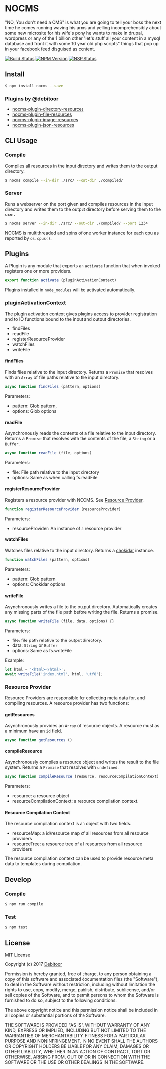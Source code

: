 # NOCMS
"NO, You don't need a CMS" is what you are going to tell your boss the next time he comes running waving his arms and yelling incomprehensibly about some new microsite for his wife's pony he wants to make in drupal, wordpress or any of the 1 billion other "let's stuff all your content in a mysql database and front it with some 10 year old php scripts" things that pop up in your facebook feed disguised as content.

[![Build Status](https://travis-ci.org/debitoor/nocms.svg?branch=master)](https://travis-ci.org/debitoor/nocms)
[![NPM Version](https://img.shields.io/npm/v/nocms.svg)](https://www.npmjs.com/package/nocms)
[![NSP Status](https://nodesecurity.io/orgs/debitoor/projects/c2c05f8f-6ace-4380-a7ca-065dfd96a2c2/badge)](https://nodesecurity.io/orgs/debitoor/projects/c2c05f8f-6ace-4380-a7ca-065dfd96a2c2)

## Install
``` bash
$ npm install nocms --save
```

### Plugins by @debitoor
* [nocms-plugin-directory-resources](https://www.npmjs.com/package/nocms-plugin-directory-resources)
* [nocms-plugin-file-resources](https://www.npmjs.com/package/nocms-plugin-file-resources)
* [nocms-plugin-image-resources](https://www.npmjs.com/package/nocms-plugin-image-resources)
* [nocms-plugin-json-resources](https://www.npmjs.com/package/nocms-plugin-json-resources)

## CLI Usage

### Compile
Compiles all resources in the input directory and writes them to the output directory.

``` bash
$ nocms compile --in-dir ./src/ --out-dir ./compiled/
```

### Server
Runs a webserver on the port given and compiles resources in the input directory and writes them to the output directory before serving them to the user.
``` bash
$ nocms server --in-dir ./src/ --out-dir ./compiled/ --port 1234
```

NOCMS is multithreaded and spins of one worker instance for each cpu as reported by `os.cpus()`.

## Plugins
A Plugin is any module that exports an `activate` function that when invoked registers one or more providers.

``` javascript
export function activate (pluginActivationContext)
```

Plugins installed in `node_modules` will be activated automatically.

### pluginActivationContext
The plugin activation context gives plugins access to provider registration and to IO functions bound to the input and output directories.

* findFiles
* readFile
* registerResourceProvider
* watchFiles
* writeFile

#### findFiles
Finds files relative to the input directory. Returns a `Promise` that resolves with an `Array` of file paths relative to the input directory.

``` javascript
async function findFiles (pattern, options)
```

Parameters:
* pattern: [Glob](https://github.com/isaacs/node-glob) pattern,
* options: Glob options

#### readFile
Asynchronously reads the contents of a file relative to the input directory. Returns a `Promise` that resolves with the contents of the file, a `String` or a `Buffer`.

``` javascript
async function readFile (file, options)
```

Parameters:
* file: File path relative to the input directory
* options: Same as when calling fs.readFile

#### registerResourceProvider
Registers a resource provider with NOCMS. See [Resource Provider](#resource-provider).

``` javascript
function registerResourceProvider (resourceProvider)
```

Parameters:
* resourceProvider: An instance of a resource provider

#### watchFiles
Watches files relative to the input directory. Returns a [chokidar](https://github.com/paulmillr/chokidar) instance.

``` javascript
function watchFiles (pattern, options)
```

Parameters:
* pattern: Glob pattern
* options: Chokidar options

#### writeFile
Asynchronously writes a file to the output directory. Automatically creates any missing parts of the file path before writing the file. Returns a promise.

``` javascript
async function writeFile (file, data, options) {}
```

Parameters:
* file: file path relative to the output directory.
* data: `String` or `Buffer`
* options: Same as fs.writeFile

Example:
``` javascript
let html = '<html></html>';
await writeFile('index.html', html, 'utf8');
```

### Resource Provider
Resource Providers are responsible for collecting meta data for, and compiling resources. A resource provider has two functions:

#### getResources
Asynchronously provides an `Array` of resource objects. A resource must as a minimum have an `id` field.

``` javascript
async function getResources ()
```

#### compileResource
Asynchronously compiles a resource object and writes the result to the file system. Returns a `Promise` that resolves with `undefined`.

``` javascript
async function compileResource (resource, resourceCompilationContext)
```

Parameters:
* resource: a resource object
* resourceCompilationContext: a resource compilation context.

#### Resource Compilation Context
The resource compilation context is an object with two fields.

* resourceMap: a id/resource map of all resources from all resource providers
* resourceTree: a resource tree of all resources from all resource providers

The resource compilation context can be used to provide resource meta data to templates during compilation.

## Develop
### Compile
``` bash
$ npm run compile
```

### Test
``` bash
$ npm test
```

## License
MIT License

Copyright (c) 2017 [Debitoor](https://debitoor.com/)


Permission is hereby granted, free of charge, to any person obtaining a copy
of this software and associated documentation files (the "Software"), to deal
in the Software without restriction, including without limitation the rights
to use, copy, modify, merge, publish, distribute, sublicense, and/or sell
copies of the Software, and to permit persons to whom the Software is
furnished to do so, subject to the following conditions:

The above copyright notice and this permission notice shall be included in all
copies or substantial portions of the Software.

THE SOFTWARE IS PROVIDED "AS IS", WITHOUT WARRANTY OF ANY KIND, EXPRESS OR
IMPLIED, INCLUDING BUT NOT LIMITED TO THE WARRANTIES OF MERCHANTABILITY,
FITNESS FOR A PARTICULAR PURPOSE AND NONINFRINGEMENT. IN NO EVENT SHALL THE
AUTHORS OR COPYRIGHT HOLDERS BE LIABLE FOR ANY CLAIM, DAMAGES OR OTHER
LIABILITY, WHETHER IN AN ACTION OF CONTRACT, TORT OR OTHERWISE, ARISING FROM,
OUT OF OR IN CONNECTION WITH THE SOFTWARE OR THE USE OR OTHER DEALINGS IN THE
SOFTWARE.
